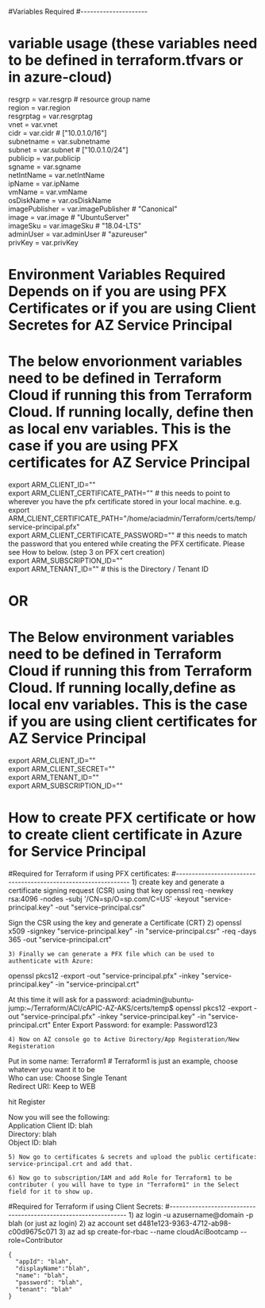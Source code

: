 
#Variables Required
#---------------------
 # variable usage  (these variables need to be defined in terraform.tfvars or in azure-cloud)
 resgrp         = var.resgrp   # resource group name <br>
 region         = var.region <br>
 resgrptag      = var.resgrptag <br/>
 vnet           = var.vnet <br/>
 cidr           = var.cidr # ["10.0.1.0/16"] <br/>
 subnetname     = var.subnetname <br/>
 subnet         = var.subnet # ["10.0.1.0/24"] <br/>
 publicip       = var.publicip <br/>
 sgname         = var.sgname <br/>
 netIntName     = var.netIntName <br/>
 ipName         = var.ipName <br/>
 vmName         = var.vmName <br/>
 osDiskName     = var.osDiskName <br/>
 imagePublisher = var.imagePublisher # "Canonical" <br/>
 image          = var.image          # "UbuntuServer" <br/>
 imageSku       = var.imageSku       # "18.04-LTS" <br/>
 adminUser      = var.adminUser      # "azureuser" <br/>
 privKey        = var.privKey  <br/>


#  Environment Variables Required Depends on if you are using PFX Certificates or if you are using Client Secretes for AZ Service Principal

# The below envorionment variables need to be defined in Terraform Cloud if running this from Terraform Cloud.  If running locally, define then as local env variables.  This is the case if you are using PFX certificates for AZ Service Principal
export ARM_CLIENT_ID="" <br/>
export ARM_CLIENT_CERTIFICATE_PATH=""    # this needs to point to wherever you have the pfx certificate stored in your local machine.  e.g. export ARM_CLIENT_CERTIFICATE_PATH="/home/aciadmin/Terraform/certs/temp/service-principal.pfx" <br/>
export ARM_CLIENT_CERTIFICATE_PASSWORD=""  # this needs to match the password that you entered while creating the PFX certificate.  Please see How to below.  (step 3 on PFX cert creation) <br/>
export ARM_SUBSCRIPTION_ID="" <br/>
export ARM_TENANT_ID="" #  this is the Directory / Tenant ID <br/>

# OR


# The Below environment variables need to be defined in Terraform Cloud if running this from Terraform Cloud.  If running locally,define as local env variables.  This is the case if you are using client certificates for AZ Service Principal
export ARM_CLIENT_ID="" <br/>
export ARM_CLIENT_SECRET="" <br/>
export ARM_TENANT_ID="" <br/>
export ARM_SUBSCRIPTION_ID="" <br/>


#  How to create PFX certificate or how to create client certificate in Azure for Service Principal

#Required for Terraform if using PFX certificates:
#---------------------------------------------------------------
	1) create key and generate a certificate signing request (CSR) using that key
openssl req -newkey rsa:4096 -nodes -subj '/CN=sp/O=sp.com/C=US' -keyout "service-principal.key" -out "service-principal.csr"

Sign the CSR using the key and generate a Certificate (CRT)
	2) openssl x509 -signkey "service-principal.key" -in "service-principal.csr" -req -days 365 -out "service-principal.crt"


	3) Finally we can generate a PFX file which can be used to authenticate with Azure:
openssl pkcs12 -export -out "service-principal.pfx" -inkey "service-principal.key" -in "service-principal.crt"

At this time it will ask for a password:
aciadmin@ubuntu-jump:~/Terraform/ACI/cAPIC-AZ-AKS/certs/temp$ openssl pkcs12 -export -out "service-principal.pfx" -inkey "service-principal.key" -in "service-principal.crt"
Enter Export Password:
                 for example: Password123

	4) Now on AZ console go to Active Directory/App Registeration/New Registeration
Put in some name:  Terraform1  # Terraform1 is just an example, choose whatever you want it to be <br/>
Who can use:  Choose Single Tenant <br/>
Redirect URI:  Keep to WEB <br/>

hit Register <br/>

Now you will see the following: <br/>
Application Client ID: blah <br/>
Directory: blah <br/>
Object ID: blah <br/>


	5) Now go to certificates & secrets and upload the public certificate: service-principal.crt and add that.

	6) Now go to subscription/IAM and add Role for Terraform1 to be contributer ( you will have to type in "Terraform1" in the Select field for it to show up.


#Required for Terraform if using Client Secrets:
#----------------------------------------------------------------
	1) az login -u azusername@domain -p blah  (or just az login)
	2) az account set d481e123-9363-4712-ab98-c00d9675c071
	3) az ad sp create-for-rbac --name cloudAciBootcamp --role=Contributor
	
	{
	  "appId": "blah",
	  "displayName":"blah",
	  "name": "blah",
	  "password": "blah",
	  "tenant": "blah"
	}

